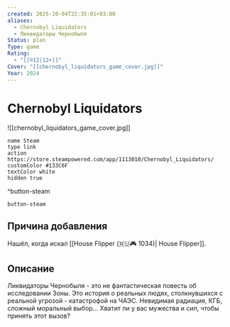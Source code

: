 ```yaml
---
created: 2025-10-04T22:35:01+03:00
aliases:
  - Chernobyl Liquidators
  - Ликвидаторы Чернобыля
Status: plan
Type: game
Rating:
  - "[[®️12|12+]]"
Cover: "[[chernobyl_liquidators_game_cover.jpg]]"
Year: 2024
---
```


# Chernobyl Liquidators

![[chernobyl_liquidators_game_cover.jpg]]



```button
name Steam
type link
action https://store.steampowered.com/app/1113010/Chernobyl_Liquidators/
customColor #133C6F
textColor white
hidden true
```
^button-steam





`button-steam`

## Причина добавления

Нашёл, когда искал [[House Flipper (🇷🇺🎮 1034)| House Flipper]].


## Описание

Ликвидаторы Чернобыля - это не фантастическая повесть об исследовании Зоны. Это история о реальных людях, столкнувшихся с реальной угрозой - катастрофой на ЧАЭС. Невидимая радиация, КГБ, сложный моральный выбор... Хватит ли у вас мужества и сил, чтобы принять этот вызов?
